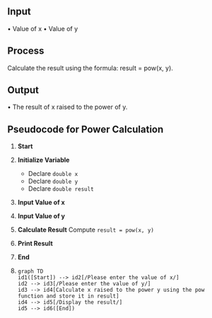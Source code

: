 ## Input
•	Value of x
•	Value of y
## Process
Calculate the result using the formula: result = pow(x, y).
## Output
•	The result of x raised to the power of y.

## Pseudocode for Power Calculation

1. **Start**
 
3. **Initialize Variable**
   
   - Declare `double x`
   - Declare `double y`
   - Declare `double result`
     
5. **Input Value of x**
   
7. **Input Value of y**
   
9. **Calculate Result**
     Compute `result = pow(x, y)`
   
11. **Print Result**
  
13. **End**

14. ```mermaid
    graph TD
    id1([Start]) --> id2[/Please enter the value of x/]
    id2 --> id3[/Please enter the value of y/]
    id3 --> id4[Calculate x raised to the power y using the pow function and store it in result]
    id4 --> id5[/Display the result/]
    id5 --> id6([End])

    ```
